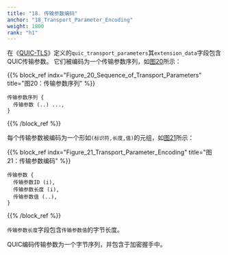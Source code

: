 ```yaml
---
title: "18. 传输参数编码"
anchor: "18_Transport_Parameter_Encoding"
weight: 1800
rank: "h1"
---
```


在《[QUIC-TLS](/RFC9001_Chinese_Simplified)》定义的`quic_transport_parameters`其`extension_data`字段包含QUIC传输参数。
它们被编码为一个传输参数序列，如[图20](#Figure_20_Sequence_of_Transport_Parameters)所示：

{{% block_ref
    indx="Figure_20_Sequence_of_Transport_Parameters"
    title="图20：传输参数序列" %}}

```
传输参数序列 {
  传输参数 (..) ...,
}
```

{{% /block_ref %}}

每个传输参数被编码为一个形如`(标识符,长度,值)`的元组，如[图21](#Figure_21_Transport_Parameter_Encoding)所示：

{{% block_ref
    indx="Figure_21_Transport_Parameter_Encoding"
    title="图21：传输参数编码" %}}

```
传输参数 {
  传输参数ID (i),
  传输参数长度 (i),
  传输参数值 (..),
}
```

{{% /block_ref %}}

`传输参数长度`字段包含`传输参数值`的字节长度。

QUIC编码传输参数为一个字节序列，并包含于加密握手中。
